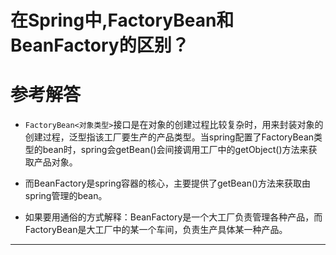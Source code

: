 # 在Spring中,FactoryBean和BeanFactory的区别？


# 参考解答

* `FactoryBean<对象类型>`接口是在对象的创建过程比较复杂时，用来封装对象的创建过程，泛型指该工厂要生产的产品类型。当spring配置了FactoryBean类型的bean时，spring会getBean()会间接调用工厂中的getObject()方法来获取产品对象。

* 而BeanFactory是spring容器的核心，主要提供了getBean()方法来获取由spring管理的bean。

* 如果要用通俗的方式解释：BeanFactory是一个大工厂负责管理各种产品，而FactoryBean是大工厂中的某一个车间，负责生产具体某一种产品。



---